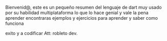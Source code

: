Bienvenid@, este es un pequeño resumen del lenguaje de dart muy usado por su 
habilidad multiplataforma lo que lo hace genial y vale la pena aprender
encontraras ejemplos y ejercicios para aprender y saber como funciona

exito y a codificar 
Att: robleto dev.
